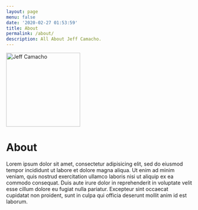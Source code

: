 ```yaml
---
layout: page
menu: false
date: '2020-02-27 01:53:59'
title: About
permalink: /about/
description: All About Jeff Camacho.
---
```


<img class="img-rounded" src="/assets/img/uploads/profile.png" alt="Jeff Camacho" width="200">

# About

Lorem ipsum dolor sit amet, consectetur adipisicing elit, sed do eiusmod
tempor incididunt ut labore et dolore magna aliqua. Ut enim ad minim veniam,
quis nostrud exercitation ullamco laboris nisi ut aliquip ex ea commodo
consequat. Duis aute irure dolor in reprehenderit in voluptate velit esse
cillum dolore eu fugiat nulla pariatur. Excepteur sint occaecat cupidatat non
proident, sunt in culpa qui officia deserunt mollit anim id est laborum.

